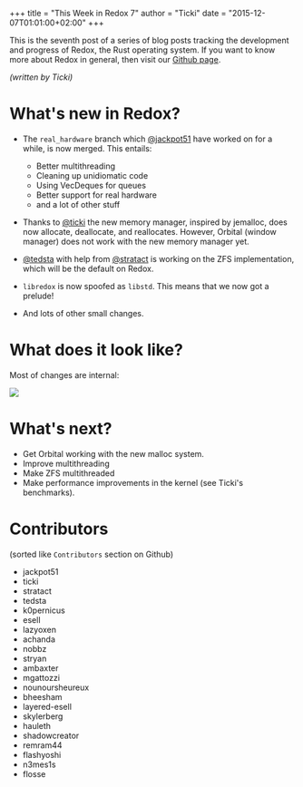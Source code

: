 +++
title = "This Week in Redox 7"
author = "Ticki"
date = "2015-12-07T01:01:00+02:00"
+++

This is the seventh post of a series of blog posts tracking the development and progress of Redox, the Rust operating system. If you want to know more about Redox in general, then visit our [Github page](https://github.com/redox-os/redox).

*(written by Ticki)*

# What's new in Redox?

- The `real_hardware` branch which [@jackpot51](https://github.com/jackpot51) have worked on for a while, is now merged. This entails:
    * Better multithreading
    * Cleaning up unidiomatic code
    * Using VecDeques for queues
    * Better support for real hardware
    * and a lot of other stuff

- Thanks to [@ticki](https://github.com/ticki) the new memory manager, inspired by jemalloc, does now allocate, deallocate, and reallocates. However, Orbital (window manager) does not work with the new memory manager yet.

- [@tedsta](https://github.com/tedsta) with help from [@stratact](https://github.com/stratact) is working on the ZFS implementation, which will be the default on Redox.

- `libredox` is now spoofed as `libstd`. This means that we now got a prelude!

- And lots of other small changes.


# What does it look like?

Most of changes are internal:

<img class="img-responsive" src="https://github.com/redox-os/assets/raw/master/screenshots/screen.png"/>


# What's next?

- Get Orbital working with the new malloc system.
- Improve multithreading
- Make ZFS multithreaded
- Make performance improvements in the kernel (see Ticki's benchmarks).

# Contributors

(sorted like `Contributors` section on Github)

- jackpot51
- ticki
- stratact
- tedsta
- k0pernicus
- esell
- lazyoxen
- achanda
- nobbz
- stryan
- ambaxter
- mgattozzi
- nounoursheureux
- bheesham
- layered-esell
- skylerberg
- hauleth
- shadowcreator
- remram44
- flashyoshi
- n3mes1s
- flosse
